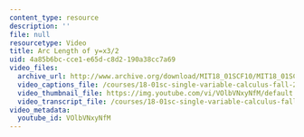 ```yaml
---
content_type: resource
description: ''
file: null
resourcetype: Video
title: Arc Length of y=x3/2
uid: 4a85b6bc-cce1-e65d-c8d2-190a38cc7a69
video_files:
  archive_url: http://www.archive.org/download/MIT18_01SCF10/MIT18_01SCF10Rec_58_300k.mp4
  video_captions_file: /courses/18-01sc-single-variable-calculus-fall-2010/44cf3efc74ef518e95ba609786579bd3_VOlbVNxyNfM.vtt
  video_thumbnail_file: https://img.youtube.com/vi/VOlbVNxyNfM/default.jpg
  video_transcript_file: /courses/18-01sc-single-variable-calculus-fall-2010/2f044499143128dfa0465afea33d0186_VOlbVNxyNfM.pdf
video_metadata:
  youtube_id: VOlbVNxyNfM
---
```

